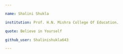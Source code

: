 ```yaml
---

name: Shalini Shukla

institution: Prof. H.N. Mishra College Of Education.

quote: Believe in Yourself

github_user: Shalinishukla643

---
```


